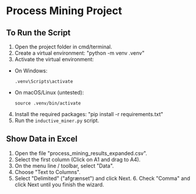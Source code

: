 # Process Mining Project

## To Run the Script

1. Open the project folder in cmd/terminal.
2. Create a virtual environment: "python -m venv .venv"
3. Activate the virtual environment: 
- On Windows: 
  ```
  .venv\Scripts\activate
  ```
- On macOS/Linux (untested):
  ```
  source .venv/bin/activate
  ```
4. Install the required packages: "pip install -r requirements.txt"
5. Run the `inductive_miner.py` script.

## Show Data in Excel

1. Open the file "process_mining_results_expanded.csv".
2. Select the first column (Click on A1 and drag to A4).
3. On the menu line / toolbar, select "Data".
4. Choose "Text to Columns".
5. Select "Delimited" ("afgrænset") and click Next.
   6. Check "Comma" and click Next until you finish the wizard.


